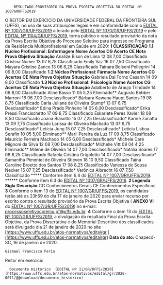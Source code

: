         RESULTADO PROVISÓRIO DA PROVA ESCRITA OBJETIVA DO EDITAL Nº 1007GRUFFS2019  

 O REITOR EM EXERCÍCIO DA UNIVERSIDADE FEDERAL DA FRONTEIRA SUL (UFFS), no uso de suas atribuições legais e em conformidade com o [EDITAL Nº 1007/GR/UFFS/2019](https://www.uffs.edu.br/atos-normativos/edital/gr/2019-1007) alterado pelo [EDITAL Nº 1070/GR/UFFS/2019](https://www.uffs.edu.br/atos-normativos/edital/gr/2019-1070) e pelo [EDITAL Nº 1104/GR/UFFS/2019](https://www.uffs.edu.br/atos-normativos/edital/gr/2019-1104), torna público o resultado provisório da nota da Prova Escrita Objetiva do Processo Seletivo para ingresso no Programa de Residência Multiprofissional em Saúde em 2020:  **1 CLASSIFICAÇÃO** **1.1 Núcleo Profissional: Enfermagem**     **Nome**   **Acertos CG**   **Acerto CE**   **Nota Prova Objetiva**   **Situação**     Analize Bison de Lima   12   08   7,00   Classificado     Cristina Numer   13   07   6,75   Classificado     Emily Vaz   16   07   7,50   Classificado     Mayara Cristine Zanco   13   06   6,25   Classificado     Tainara Bolsoni Pellegrini   14   09   8,00   Classificado     **1.2 Núcleo Profissional: Fármacia**     **Nome**   **Acertos CG**   **Acertos CE**   **Nota Prova Objetiva**   **Situação**     Gabriela Dal Forno Casarin   14   09   8,00   Classificado     **1.3 Núcleo Profissional: Psicologia**     **Nome**   **Acertos CG**   **Acertos CE**   **Nota Prova Objetiva**   **Situação**     Adalberto de Araujo Trindade   14   09   8,00   Classificado     Aline Basso   11   05   5,25   Eliminado**     Augusto Bebber Marroni   16   06   7,00   Desclassificado*     Bárbara Kawana Haupt Santos   19   08   8,75   Classificado     Carla Juliana de Oliveira Stumpf   13   07   6,75   Desclassificado*     Edina Prado Pinheiro   14   05   6,00   Desclassificado*     Erika Pressi Francischetto   17   09   8,75   Classificado     Eskarlete Peres Xavier   18   08   8,50   Classificado     Joana Biasotto   15   07   7,25   Desclassificado*     Karine Zanatta   13   09   7,75   Classificado     Larissa de Oliveira Machado   13   07   6,75   Desclassificado*     Letícia Jung   15   07   7,25   Desclassificado*     Leticia Lisboa Serafin   10   05   5,00   Eliminado**     Marli Pereira da Luz   17   09   8,75   Classificado     Maurício Ferreira Machado   14   05   6,00   Desclassificado*     Michele Daré Mignoni da Silva   12   08   7,00   Desclassificado*     Michelle Vitt   09   04   4,25   Eliminado**     Milene de Oliveira   14   07   7,00   Desclassificado*     Natalia Soares   17   08   8,25   Classificado     Rafaela Cristina Grigoletto   14   07   7,00   Desclassificado*     Samantha Pimentel de Oliveira Stieven   18   10   9,50   Classificado     Tainá Caroline Broetto dos Santos   17   08   8,25   Classificado     Vanessa de Sousa Necker   15   07   7,25   Desclassificado*     Verônica Albrecht   16   07   7,50   Classificado     *****  Conforme item 6.4 do [EDITAL Nº 1007/GR/UFFS/2019](https://www.uffs.edu.br/atos-normativos/edital/gr/2019-1007). ******  Conforme item 6.3 do [EDITAL Nº 1007/GR/UFFS/2019](https://www.uffs.edu.br/atos-normativos/edital/gr/2019-1007).  **2 Legenda**     **Sigla**   **Descrição**     CG   Conhecimentos Gerais     CE   Conhecimentos Específicos       **3**  Conforme o item 13 do [EDITAL Nº 1007/GR/UFFS/2019](https://www.uffs.edu.br/atos-normativos/edital/gr/2019-1007), os candidatos terão até as 23h59 do dia 17 de janeiro de 2020 para enviar recurso por escrito contra o resultado provisório da Prova Escrita Objetiva ( **ANEXO VI**  do [EDITAL Nº 1007/GR/UFFS/2019](https://www.uffs.edu.br/atos-normativos/edital/gr/2019-1007)) no e-mail: processoseletivocoremu.pf@uffs.edu.br.   **4**  Conforme o item 13 do [EDITAL Nº 1007/GR/UFFS/2019](https://www.uffs.edu.br/atos-normativos/edital/gr/2019-1007), a divulgação do resultado Final da Prova Escrita Objetiva, da Prova Dissertativa e do Memorial Descritivo dos classificados será divulgado dia 21 de janeiro de 2020 no site [https://www.uffs.edu.br/atos-normativos/edital/gr.](https://www.uffs.edu.br/atos-normativos/edital/gr)        **Data do ato:** Chapecó-SC, 16 de janeiro de 2020.   
 

    Gismael Francisco Perin   
 Reitor em exercício 

      Documento Histórico  [EDITAL Nº 11/GR/UFFS/2020](https://www.uffs.edu.br/atos-normativos/edital/gr/2020-0011/@@download/documento_historico)     
      